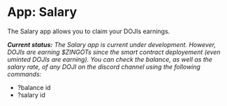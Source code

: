 # App: Salary

The Salary app allows you to claim your DOJIs earnings.&#x20;

_**Current status:**_ _The Salary app is current under development. However, DOJIs are earning $ZINGOTs since the smart contract deployement (even uminted DOJIs are earning). You can check the balance, as well as the salary rate, of any DOJI on the discord channel using the following commands:_

* ?balance id
* ?salary id

&#x20;
